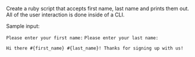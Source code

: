 Create a ruby script that accepts first name, last name and prints them out.
All of the user interaction is done inside of a CLI.

Sample input:

`Please enter your first name:`
`Please enter your last name:`

`Hi there #{first_name} #{last_name}! Thanks for signing up with us!`
